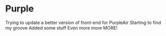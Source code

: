 # Purple
Trying to update a better version of front-end for PurpleAir
Starting to find my groove
Added some stuff
Even more
more
MORE!
